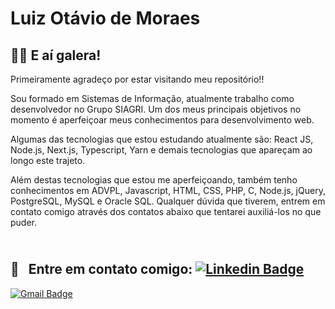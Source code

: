 # Luiz Otávio de Moraes

## 🙋‍♂️ E aí galera!

Primeiramente agradeço por estar visitando meu repositório!!

Sou formado em Sistemas de Informação, atualmente trabalho como desenvolvedor no Grupo SIAGRI.
Um dos meus principais objetivos no momento é aperfeiçoar meus conhecimentos para desenvolvimento web.

Algumas das tecnologias que estou estudando atualmente são: React JS, Node.js, Next.js, Typescript, Yarn e demais tecnologias que apareçam ao longo este trajeto.

Além destas tecnologias que estou me aperfeiçoando, também tenho conhecimentos em ADVPL, Javascript, HTML, CSS, PHP, C, Node.js, jQuery, PostgreSQL, MySQL e Oracle SQL. Qualquer dúvida que tiverem, entrem em contato comigo através dos contatos abaixo que tentarei auxiliá-los no que puder.

 <br/> :email: &nbsp; Entre em contato comigo: [![Linkedin Badge](https://img.shields.io/badge/-LuizOtáviodeMoraes-blue?style=flat-square&logo=Linkedin&logoColor=white&link=https://www.linkedin.com/in/luizotaviodemoraes/)](https://www.linkedin.com/in/luizotaviodemoraes/) 
- 
[![Gmail Badge](https://img.shields.io/badge/-1luizzotavio0@gmail.com-c14438?style=flat-square&logo=Gmail&logoColor=white&link=mailto:1luizzotavio0@gmail.com)](mailto:1luizzotavio0@gmail.com)
